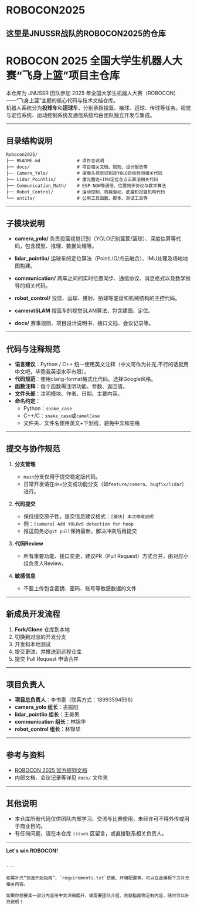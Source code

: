 # ROBOCON2025
这里是JNUSSR战队的ROBOCON2025的仓库
---

# ROBOCON 2025 全国大学生机器人大赛“飞身上篮”项目主仓库

本仓库为 JNUSSR 团队参加 2025 年全国大学生机器人大赛（ROBOCON）——“飞身上篮”主题的核心代码与技术文档仓库。  
机器人系统分为**投球车**和**运球车**，分别承担投篮、接球、运球、传球等任务。视觉与定位系统、运动控制系统及通信系统均由团队独立开发与集成。

---

## 目录结构说明

```plaintext
Robocon2025/
├── README.md              # 项目总说明
├── docs/                  # 项目相关文档、规则、设计报告等
├── Camera_Yolo/           # 摄像头视觉识别及YOLO目标检测相关代码
├── Lidar_Pointlio/        # 激光雷达+IMU定位与点云算法相关代码
├── Communication_Math/    # ESP-NOW等通信、位置同步协议与数学算法
├── Robot_Control/         # 运动控制、机械驱动、底盘和投篮机构代码
└── untils/                # 公用工具函数、脚本、测试工具等
```

---

## 子模块说明

* **camera\_yolo/**
  负责投篮视觉识别（YOLO识别篮筐/篮球）、深度估算等代码，包含模型、推理、数据处理等。

* **lidar\_pointlio/**
  运球车的定位算法（PointLIO/点云融合）、IMU处理及场地地图构建。

* **communication/**
  两车之间的实时位置同步、通信协议、消息格式以及数学推导的相关代码。

* **robot\_control/**
  投篮、运球、推射、拍球等底盘和机械结构的主控代码。

* **camera\SLAM**
  投篮车的视觉SLAM算法，包含建图、定位。

* **docs/**
  赛事规则、项目设计说明书、接口文档、会议记录等。

---

## 代码与注释规范

* **语言建议**：Python / C++ 统一使用英文注释（中文可作为补充,不行的话就用中文吧，毕竟我英语水平有限）。
* **代码规范**：使用clang-format格式化代码。选择Google风格。
* **函数注释**：每个函数需注明功能、参数、返回值。
* **文件头部**：注明模块、作者、日期、主要内容。
* **命名约定**：
  * Python：`snake_case`
  * C++/C：`snake_case`或`camelCase`
  * 文件夹、文件名使用英文+下划线，避免中文和空格

---

## 提交与协作规范

1. **分支管理**

   * `main`分支仅用于提交稳定版代码。
   * 日常开发请在`dev`分支或功能分支（如`feature/camera`、`bugfix/lidar`）进行。

2. **代码提交**

   * 保持提交原子性，提交信息建议格式：`[模块] 本次修改说明`
   * 例：`[camera] Add YOLOv5 detection for hoop`
   * 推送前务必`git pull`保持最新，解决冲突后再提交

3. **代码Review**

   * 所有重要功能、接口变更，建议PR（Pull Request）方式合并，由对应小组负责人Review。

4. **敏感信息**

   * 不要上传包含密钥、密码、账号等敏感数据的文件

---

## 新成员开发流程

1. **Fork/Clone** 仓库到本地
2. 切换到对应的开发分支
3. 开发和本地测试
4. 提交更改，并推送到远程仓库
5. 提交 Pull Request 申请合并

---

## 项目负责人

* **项目总负责人**：李书豪（联系方式：18993594598）
* **camera\_yolo 组长**：古振阳
* **lidar\_pointlio 组长**：王昊男
* **communication 组长**：林锦华
* **robot\_control 组长**：林锦华

---

## 参考与资料

* [ROBOCON 2025 官方规则文档](https://www.cnrobocon.net/)
* 内部文档、会议记录等详见 `docs/` 文件夹

---

## 其他说明

* 本仓库所有代码仅供团队内部学习、交流与比赛使用，未经许可不得外传或用于商业目的。
* 有任何问题，请在本仓库 `issues` 区留言，或直接联系相关负责人。

---

**Let's win ROBOCON!**

```

---

如需补充“快速开始指南”、`requirements.txt`依赖、环境配置等，可以在此模板下方补充相关内容。

如果你想要某一部分内容用中文详细展开，或需要团队介绍、贡献指南等定制内容，随时可以补充说明！
```
